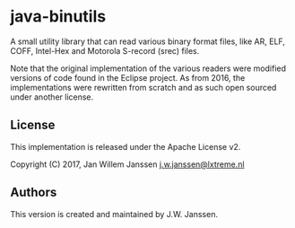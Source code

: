 # java-binutils

A small utility library that can read various binary format files, like AR, ELF, COFF, Intel-Hex and Motorola S-record (srec) files.

Note that the original implementation of the various readers were modified versions of code found in the Eclipse project. As from
2016, the implementations were rewritten from scratch and as such open sourced under another license.

## License

This implementation is released under the Apache License v2.

Copyright (C) 2017, Jan Willem Janssen <j.w.janssen@lxtreme.nl>

## Authors

This version is created and maintained by J.W. Janssen.
